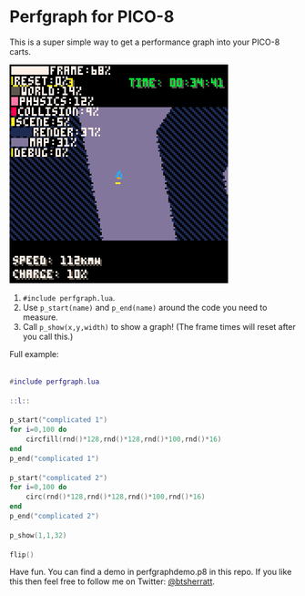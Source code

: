 # Perfgraph for PICO-8

This is a super simple way to get a performance graph into your PICO-8 carts.

![See it in action!](demo1.gif)

1. `#include perfgraph.lua`.
2. Use `p_start(name)` and `p_end(name)` around the code you need to measure.
3. Call `p_show(x,y,width)` to show a graph! (The frame times will reset after you call this.)

Full example:

```lua

#include perfgraph.lua

::l::

p_start("complicated 1")
for i=0,100 do
	circfill(rnd()*128,rnd()*128,rnd()*100,rnd()*16)
end
p_end("complicated 1")

p_start("complicated 2")
for i=0,100 do
	circ(rnd()*128,rnd()*128,rnd()*100,rnd()*16)
end
p_end("complicated 2")

p_show(1,1,32)

flip()

```

Have fun. You can find a demo in perfgraphdemo.p8 in this repo. If you like this then feel free to follow me on Twitter: [@btsherratt](http://twitter.com/btsherratt/).
